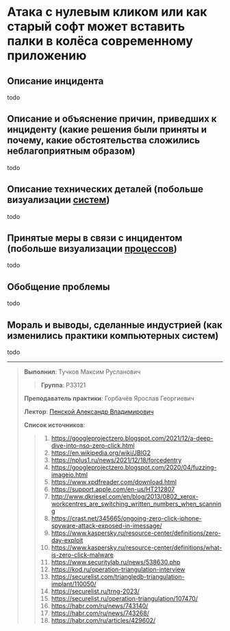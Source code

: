 # Атака с нулевым кликом или как старый софт может вставить палки в колёса современному приложению

## Описание инцидента

todo

## Описание и объяснение причин, приведших к инциденту (какие решения были приняты и почему, какие обстоятельства сложились неблагоприятным образом)

todo

## Описание технических деталей (побольше визуализации <u>систем</u>)

todo

## Принятые меры в связи с инцидентом (побольше визуализации <u>процессов</u>)

todo

## Обобщение проблемы

todo

## Мораль и выводы, сделанные индустрией (как изменились практики компьютерных систем)

todo

---

> **Выполнил**: Тучков Максим Русланович
>> **Группа**: P33121
> 
> **Преподаватель практики**: Горбачёв Ярослав Георгиевич
> 
> **Лектор**: [Пенской Александр Владимирович](https://github.com/ryukzak)
> 
> **Список источников**:
>> 1. https://googleprojectzero.blogspot.com/2021/12/a-deep-dive-into-nso-zero-click.html
>> 2. https://en.wikipedia.org/wiki/JBIG2
>> 3. https://nplus1.ru/news/2021/12/18/forcedentry
>> 4. https://googleprojectzero.blogspot.com/2020/04/fuzzing-imageio.html
>> 5. https://www.xpdfreader.com/download.html
>> 6. https://support.apple.com/en-us/HT212807
>> 7. http://www.dkriesel.com/en/blog/2013/0802_xerox-workcentres_are_switching_written_numbers_when_scanning
>> 8. https://crast.net/345665/ongoing-zero-click-iphone-spyware-attack-exposed-in-imessage/
>> 9. https://www.kaspersky.ru/resource-center/definitions/zero-day-exploit
>> 10. https://www.kaspersky.ru/resource-center/definitions/what-is-zero-click-malware
>> 11. https://www.securitylab.ru/news/538630.php
>> 12. https://kod.ru/operation-triangulation-interview
>> 13. https://securelist.com/triangledb-triangulation-implant/110050/
>> 14. https://securelist.ru/trng-2023/
>> 15. https://securelist.ru/operation-triangulation/107470/
>> 16. https://habr.com/ru/news/743140/
>> 17. https://habr.com/ru/news/743268/
>> 18. https://habr.com/ru/articles/429602/
